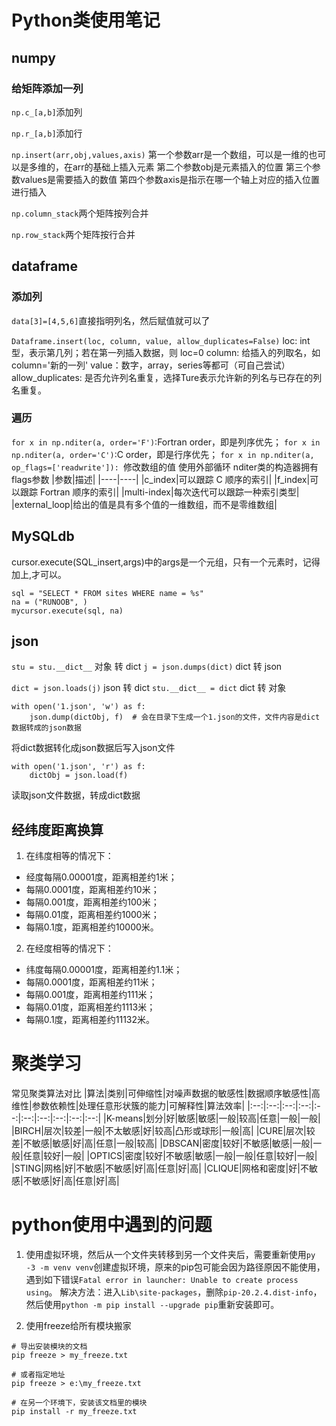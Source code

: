 # Python类使用笔记
## numpy
### 给矩阵添加一列
``np.c_[a,b]``添加列


``np.r_[a,b]``添加行


``np.insert(arr,obj,values,axis)``
第一个参数arr是一个数组，可以是一维的也可以是多维的，在arr的基础上插入元素
第二个参数obj是元素插入的位置
第三个参数values是需要插入的数值
第四个参数axis是指示在哪一个轴上对应的插入位置进行插入

``np.column_stack``两个矩阵按列合并

``np.row_stack``两个矩阵按行合并

## dataframe
### 添加列
``data[3]=[4,5,6]``直接指明列名，然后赋值就可以了

``Dataframe.insert(loc, column, value, allow_duplicates=False)``
loc:  int型，表示第几列；若在第一列插入数据，则 loc=0
column: 给插入的列取名，如 column='新的一列'
value：数字，array，series等都可（可自己尝试）
allow_duplicates: 是否允许列名重复，选择Ture表示允许新的列名与已存在的列名重复。

### 遍历
``for x in np.nditer(a, order='F')``:Fortran order，即是列序优先；
``for x in np.nditer(a, order='C')``:C order，即是行序优先；
``for x in np.nditer(a, op_flags=['readwrite']): ``修改数组的值
使用外部循环
nditer类的构造器拥有flags参数
|参数|描述|
|----|----|
|c_index|可以跟踪 C 顺序的索引|
|f_index|可以跟踪 Fortran 顺序的索引|
|multi-index|每次迭代可以跟踪一种索引类型|
|external_loop|给出的值是具有多个值的一维数组，而不是零维数组|

## MySQLdb
cursor.execute(SQL_insert,args)中的args是一个元组，只有一个元素时，记得加上,才可以。
```
sql = "SELECT * FROM sites WHERE name = %s"
na = ("RUNOOB", )
mycursor.execute(sql, na)
```

## json
``stu = stu.__dict__``      对象 转 dict
``j = json.dumps(dict)``    dict 转 json

``dict = json.loads(j)``    json 转 dict
``stu.__dict__ = dict``     dict 转 对象

```
with open('1.json', 'w') as f:
    json.dump(dictObj, f)  # 会在目录下生成一个1.json的文件，文件内容是dict数据转成的json数据
```
将dict数据转化成json数据后写入json文件

```
with open('1.json', 'r') as f:
    dictObj = json.load(f)
```
读取json文件数据，转成dict数据

## 经纬度距离换算
1. 在纬度相等的情况下：
- 经度每隔0.00001度，距离相差约1米；
- 每隔0.0001度，距离相差约10米；
- 每隔0.001度，距离相差约100米；
- 每隔0.01度，距离相差约1000米；
- 每隔0.1度，距离相差约10000米。
2. 在经度相等的情况下：
- 纬度每隔0.00001度，距离相差约1.1米；
- 每隔0.0001度，距离相差约11米；
- 每隔0.001度，距离相差约111米；
- 每隔0.01度，距离相差约1113米；
- 每隔0.1度，距离相差约11132米。

# 聚类学习
常见聚类算法对比
|算法|类别|可伸缩性|对噪声数据的敏感性|数据顺序敏感性|高维性|参数依赖性|处理任意形状簇的能力|可解释性|算法效率|
|:--:|:--:|:--:|:--:|:--:|:--:|:--:|:--:|:--:|:--:|
|K-means|划分|好|敏感|敏感|一般|较高|任意|一般|一般|
|BIRCH|层次|较差|一般|不太敏感|好|较高|凸形或球形|一般|高|
|CURE|层次|较差|不敏感|敏感|好|高|任意|一般|较高|
|DBSCAN|密度|较好|不敏感|敏感|一般|一般|任意|较好|一般|
|OPTICS|密度|较好|不敏感|敏感|一般|一般|任意|较好|一般|
|STING|网格|好|不敏感|不敏感|好|高|任意|好|高|
|CLIQUE|网格和密度|好|不敏感|不敏感|好|高|任意|好|高|


# python使用中遇到的问题
1. 使用虚拟环境，然后从一个文件夹转移到另一个文件夹后，需要重新使用``py -3 -m venv venv``创建虚拟环境，原来的pip包可能会因为路径原因不能使用，遇到如下错误``Fatal error in launcher: Unable to create process using``。
解决方法：进入``Lib\site-packages``，删除``pip-20.2.4.dist-info``，然后使用``python -m pip install --upgrade pip``重新安装即可。

2. 使用freeze给所有模块搬家
```
# 导出安装模块的文档
pip freeze > my_freeze.txt

# 或者指定地址
pip freeze > e:\my_freeze.txt

# 在另一个环境下，安装该文档里的模块
pip install -r my_freeze.txt
```